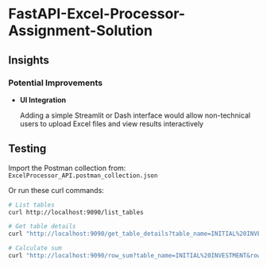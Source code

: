 # FastAPI-Excel-Processor-Assignment-Solution

## Insights
### Potential Improvements
<ul>
  <li><b>UI Integration</b></li>
  <p>Adding a simple Streamlit or Dash interface would allow non-technical users to upload Excel files and view results interactively</p>
</ul>



## Testing
Import the Postman collection from:
`ExcelProcessor_API.postman_collection.json`

Or run these curl commands:
```bash
# List tables
curl http://localhost:9090/list_tables

# Get table details
curl "http://localhost:9090/get_table_details?table_name=INITIAL%20INVESTMENT"

# Calculate sum
curl "http://localhost:9090/row_sum?table_name=INITIAL%20INVESTMENT&row_name=Tax%20Credit%20(if%20any)"

